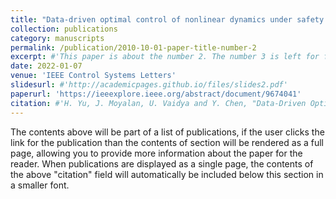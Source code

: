 ```yaml
---
title: "Data-driven optimal control of nonlinear dynamics under safety constraints"
collection: publications
category: manuscripts
permalink: /publication/2010-10-01-paper-title-number-2
excerpt: #'This paper is about the number 2. The number 3 is left for future work.'
date: 2022-01-07
venue: 'IEEE Control Systems Letters'
slidesurl: #'http://academicpages.github.io/files/slides2.pdf'
paperurl: 'https://ieeexplore.ieee.org/abstract/document/9674041'
citation: #'H. Yu, J. Moyalan, U. Vaidya and Y. Chen, "Data-Driven Optimal Control of Nonlinear Dynamics Under Safety Constraints," in IEEE Control Systems Letters, vol. 6, pp. 2240-2245, 2022.'
---
```


The contents above will be part of a list of publications, if the user clicks the link for the publication than the contents of section will be rendered as a full page, allowing you to provide more information about the paper for the reader. When publications are displayed as a single page, the contents of the above "citation" field will automatically be included below this section in a smaller font.